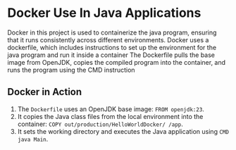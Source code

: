 # Docker Use In Java Applications

Docker in this project is used to containerize the java program, ensuring that it runs consistently across different environments.
Docker uses a dockerfile, which includes instructions to set up the environment for the java program and run it inside a container
The Dockerfile pulls the base image from OpenJDK, copies the compiled program into the container, and runs the program using the CMD instruction

## Docker in Action
1. The `Dockerfile` uses an OpenJDK base image: `FROM openjdk:23`.
2. It copies the Java class files from the local environment into the container: `COPY out/production/HelloWorldDocker/ /app`.
3. It sets the working directory and executes the Java application using `CMD java Main`.
